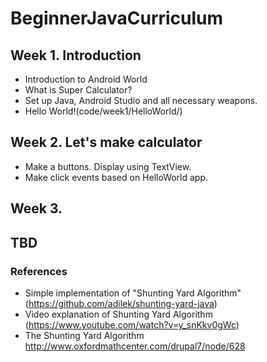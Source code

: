 # BeginnerJavaCurriculum

## Week 1. Introduction
 * Introduction to Android World
 * What is Super Calculator?
 * Set up Java, Android Studio and all necessary weapons.
 * Hello World!(code/week1/HelloWorld/)

## Week 2. Let's make calculator
 * Make a buttons. Display using TextView.
 * Make click events based on HelloWorld app.

## Week 3. 
 
## TBD

### References
 * Simple implementation of "Shunting Yard Algorithm" (https://github.com/adilek/shunting-yard-java)
 * Video explanation of Shunting Yard Algorithm (https://www.youtube.com/watch?v=y_snKkv0gWc)
 * The Shunting Yard Algorithm http://www.oxfordmathcenter.com/drupal7/node/628
